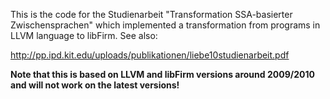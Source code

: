 This is the code for the Studienarbeit "Transformation SSA-basierter
Zwischensprachen" which implemented a transformation from programs in LLVM
language to libFirm. See also:

http://pp.ipd.kit.edu/uploads/publikationen/liebe10studienarbeit.pdf

__Note that this is based on LLVM and libFirm versions around 2009/2010 and will
not work on the latest versions!__
